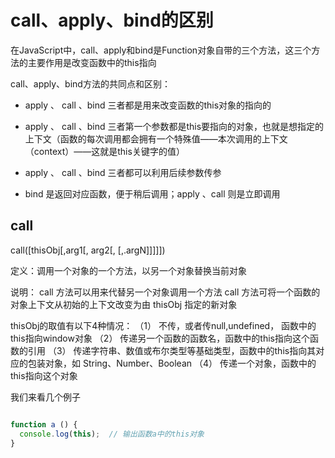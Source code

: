 # call、apply、bind的区别

在JavaScript中，call、apply和bind是Function对象自带的三个方法，这三个方法的主要作用是改变函数中的this指向

call、apply、bind方法的共同点和区别：

+ apply 、 call 、bind 三者都是用来改变函数的this对象的指向的

+ apply 、 call 、bind 三者第一个参数都是this要指向的对象，也就是想指定的上下文（函数的每次调用都会拥有一个特殊值——本次调用的上下文（context）——这就是this关键字的值）

+ apply 、 call 、bind 三者都可以利用后续参数传参

+ bind 是返回对应函数，便于稍后调用；apply 、call 则是立即调用

## call

call([thisObj[,arg1[, arg2[, [,.argN]]]]])

定义：调用一个对象的一个方法，以另一个对象替换当前对象

说明： call 方法可以用来代替另一个对象调用一个方法
call 方法可将一个函数的对象上下文从初始的上下文改变为由 thisObj 指定的新对象

thisObj的取值有以下4种情况：
（1） 不传，或者传null,undefined， 函数中的this指向window对象
（2） 传递另一个函数的函数名，函数中的this指向这个函数的引用
（3） 传递字符串、数值或布尔类型等基础类型，函数中的this指向其对应的包装对象，如 String、Number、Boolean
（4） 传递一个对象，函数中的this指向这个对象

我们来看几个例子

```js

function a () {
  console.log(this);  // 输出函数a中的this对象
}

```